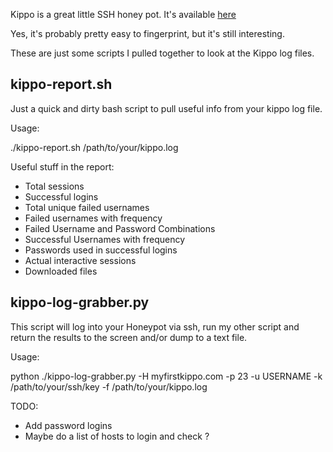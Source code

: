 Kippo is a great little SSH honey pot. It's available [here](https://code.google.com/p/kippo/)

Yes, it's probably pretty easy to fingerprint, but it's still interesting. 

These are just some scripts I pulled together to look at the Kippo log files.


kippo-report.sh
---------------

Just a quick and dirty bash script to pull useful info from your kippo log file.

Usage: 

 ./kippo-report.sh /path/to/your/kippo.log

Useful stuff in the report:

 * Total sessions
 * Successful logins
 * Total unique failed usernames
 * Failed usernames with frequency
 * Failed Username and Password Combinations
 * Successful Usernames with frequency
 * Passwords used in successful logins
 * Actual interactive sessions
 * Downloaded files



kippo-log-grabber.py
--------------------

This script will log into your Honeypot via ssh, run my other script and return the
results to the screen and/or dump to a text file. 

Usage:
 
 python ./kippo-log-grabber.py -H myfirstkippo.com -p 23 -u USERNAME -k /path/to/your/ssh/key -f /path/to/your/kippo.log

TODO: 
 
 * Add password logins
 * Maybe do a list of hosts to login and check ?
